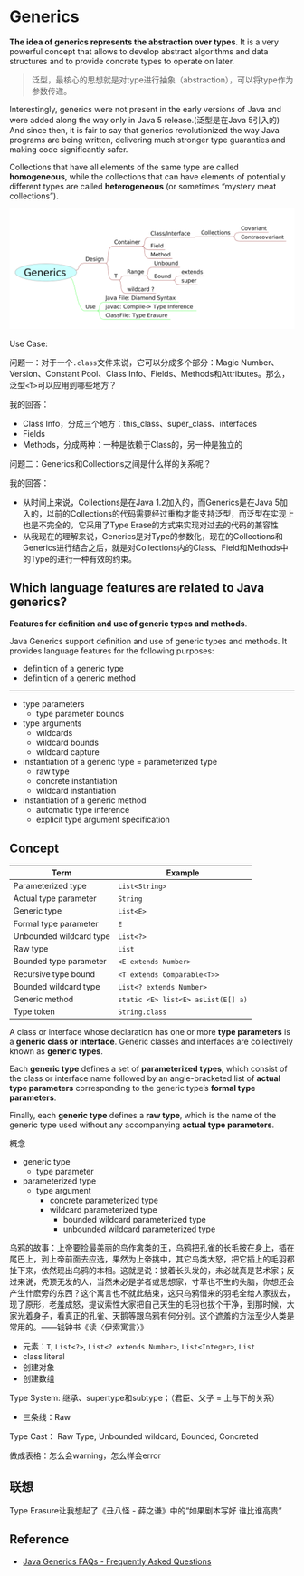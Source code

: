 # Generics

**The idea of generics represents the abstraction over types**. It is a very powerful concept that allows to develop abstract algorithms and data structures and to provide concrete types to operate on later.

> 泛型，最核心的思想就是对type进行抽象（abstraction），可以将type作为参数传递。

Interestingly, generics were not present in the early versions of Java and were added along the way only in Java 5 release.(泛型是在Java 5引入的) And since then, it is fair to say that generics revolutionized the way Java programs are being written, delivering much stronger type guaranties and making code significantly safer.

Collections that have all elements of the same type are called **homogeneous**, while the collections that can have elements of potentially different types are called **heterogeneous** (or sometimes “mystery meat collections”).

![](images/generics_mind_map.png)

Use Case:

问题一：对于一个`.class`文件来说，它可以分成多个部分：Magic Number、Version、Constant Pool、Class Info、Fields、Methods和Attributes。那么，泛型`<T>`可以应用到哪些地方？

我的回答：

- Class Info，分成三个地方：this_class、super_class、interfaces
- Fields
- Methods，分成两种：一种是依赖于Class的，另一种是独立的

问题二：Generics和Collections之间是什么样的关系呢？

我的回答：

- 从时间上来说，Collections是在Java 1.2加入的，而Generics是在Java 5加入的，以前的Collections的代码需要经过重构才能支持泛型，而泛型在实现上也是不完全的，它采用了Type Erase的方式来实现对过去的代码的兼容性
- 从我现在的理解来说，Generics是对Type的参数化，现在的Collections和Generics进行结合之后，就是对Collections内的Class、Field和Methods中的Type的进行一种有效的约束。

## Which language features are related to Java generics?

**Features for definition and use of generic types and methods**.

Java Generics support definition and use of generic types and methods. It provides language features for the following purposes: 

- definition of a generic type
- definition of a generic method

---

- type parameters
  - type parameter bounds
- type arguments
  - wildcards
  - wildcard bounds
  - wildcard capture
- instantiation of a generic type = parameterized type
  - raw type
  - concrete instantiation
  - wildcard instantiation
- instantiation of a generic method
  - automatic type inference
  - explicit type argument specification

## Concept

| Term                    | Example                            |
| ----------------------- | ---------------------------------- |
| Parameterized type      | `List<String>`                     |
| Actual type parameter   | `String`                           |
| Generic type            | `List<E>`                          |
| Formal type parameter   | `E`                                |
| Unbounded wildcard type | `List<?>`                          |
| Raw type                | `List`                             |
| Bounded type parameter  | `<E extends Number>`               |
| Recursive type bound    | `<T extends Comparable<T>>`        |
| Bounded wildcard type   | `List<? extends Number>`           |
| Generic method          | `static <E> list<E> asList(E[] a)` |
| Type token              | `String.class`                     |

A class or interface whose declaration has one or more **type parameters** is a **generic class or interface**. Generic classes and interfaces are collectively known as **generic types**.

Each **generic type** defines a set of **parameterized types**, which consist of the class or interface name followed by an angle-bracketed list of **actual type parameters** corresponding to the generic type’s **formal type parameters**.

Finally, each **generic type** defines a **raw type**, which is the name of the generic type used without any accompanying **actual type parameters**.

概念

- generic type
  - type parameter
- parameterized type
  - type argument
    - concrete parameterized type
    - wildcard parameterized type
      - bounded wildcard parameterized type
      - unbounded wildcard parameterized type



乌鸦的故事：上帝要捡最美丽的鸟作禽类的王，乌鸦把孔雀的长毛披在身上，插在尾巴上，到上帝前面去应选，果然为上帝挑中，其它鸟类大怒，把它插上的毛羽都扯下来，依然现出乌鸦的本相。这就是说：披着长头发的，未必就真是艺术家；反过来说，秃顶无发的人，当然未必是学者或思想家，寸草也不生的头脑，你想还会产生什麽旁的东西？这个寓言也不就此结束，这只乌鸦借来的羽毛全给人家拔去，现了原形，老羞成怒，提议索性大家把自己天生的毛羽也拔个干净，到那时候，大家光着身子，看真正的孔雀、天鹅等跟乌鸦有何分别。这个遮羞的方法至少人类是常用的。——钱钟书《读〈伊索寓言〉》

- 元素：`T`, `List<?>`, `List<? extends Number>`, `List<Integer>`, `List`
- class literal
- 创建对象
- 创建数组

Type System: 继承、supertype和subtype；（君臣、父子 = 上与下的关系）

- 三条线：Raw

Type Cast： Raw Type, Unbounded wildcard, Bounded, Concreted

做成表格：怎么会warning，怎么样会error

## 联想

Type Erasure让我想起了《丑八怪 - 薛之谦》中的“如果剧本写好 谁比谁高贵”

## Reference

- [Java Generics FAQs - Frequently Asked Questions](http://www.angelikalanger.com/GenericsFAQ/JavaGenericsFAQ.html)
